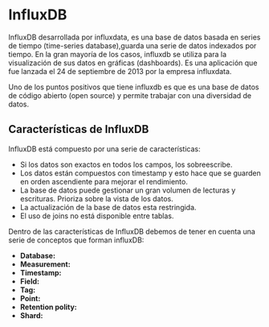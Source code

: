 # InfluxDB

InfluxDB desarrollada por influxdata, es una base de datos basada en series de tiempo (time-series database),guarda una serie de datos indexados por tiempo. En la gran mayoría de los casos, influxdb se utiliza para la visualización de sus datos en gráficas (dashboards). Es una aplicación que fue lanzada el 24 de septiembre de 2013 por la empresa influxdata.

Uno de los puntos positivos que tiene influxdb es que es una base de datos de código abierto (open source) y permite trabajar con una diversidad de datos.

## Características de InfluxDB

InfluxDB está compuesto por una serie de características:

* Si los datos son exactos en todos los campos, los sobreescribe.
* Los datos están compuestos con timestamp y esto hace que se guarden en orden ascendiente para mejorar el rendimiento.
* La base de datos puede gestionar un gran volumen de lecturas y escrituras. Prioriza sobre la vista de los datos.
* La actualización de la base de datos esta restringida.
* El uso de joins no está disponible entre tablas.

Dentro de las características de InfluxDB debemos de tener en cuenta una serie de conceptos que forman influxDB:

* **Database:**
* **Measurement:**
* **Timestamp:**
* **Field:**
* **Tag:**
* **Point:**
* **Retention polity:**
* **Shard:**



